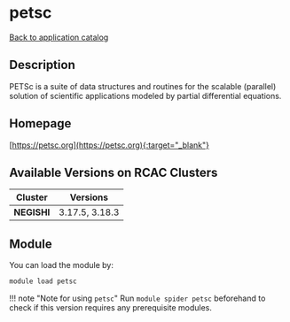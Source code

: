 # petsc

[Back to application catalog](../app_catalog.md)

## Description

PETSc is a suite of data structures and routines for the scalable (parallel) solution of scientific applications modeled by partial differential equations.

## Homepage

[https://petsc.org](https://petsc.org){:target="_blank"}

## Available Versions on RCAC Clusters

|Cluster|Versions|
|---|---|
**NEGISHI**|3.17.5, 3.18.3

## Module

You can load the module by:

```bash
module load petsc
```

!!! note "Note for using `petsc`"
    Run `module spider petsc` beforehand to check if this version requires any prerequisite modules.
